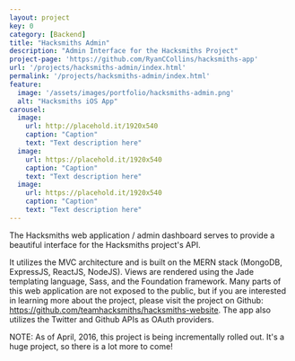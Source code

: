 ```yaml
---
layout: project
key: 0
category: [Backend]
title: "Hacksmiths Admin"
description: "Admin Interface for the Hacksmiths Project"
project-page: 'https://github.com/RyanCCollins/hacksmiths-app'
url: '/projects/hacksmiths-admin/index.html'
permalink: '/projects/hacksmiths-admin/index.html'
feature:
  image: '/assets/images/portfolio/hacksmiths-admin.png'
  alt: "Hacksmiths iOS App"
carousel:
  image:
    url: http://placehold.it/1920x540
    caption: "Caption"
    text: "Text description here"
  image:
    url: https://placehold.it/1920x540
    caption: "Caption"
    text: "Text description here"
  image:
    url: https://placehold.it/1920x540
    caption: "Caption"
    text: "Text description here"
---
```


The Hacksmiths web application / admin dashboard serves to provide a beautiful interface for the Hacksmiths project's API.

It utilizes the MVC architecture and is built on the MERN stack (MongoDB, ExpressJS, ReactJS, NodeJS).  Views are rendered using the Jade templating language, Sass, and the Foundation framework.  Many parts of this web application are not exposed to the public, but if you are interested in learning more about the project, please visit the project on Github: https://github.com/teamhacksmiths/hacksmiths-website.  The app also utilizes the Twitter and Github APIs as OAuth providers.

NOTE: As of April, 2016, this project is being incrementally rolled out.  It's a huge project, so there is a lot more to come!
